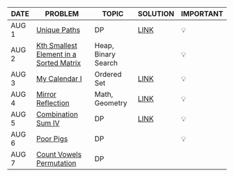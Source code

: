 |DATE|PROBLEM|TOPIC|SOLUTION|IMPORTANT|
|----|-------|-----|--------|---------|
|AUG 1| [Unique Paths](https://leetcode.com/problems/unique-paths/) | DP | [LINK](https://github.com/utkarsh006/LeetCode-Grind/blob/main/AUG%20CHALLENGES/AUG%201_Unique%20Paths.md) | 💡 |
|AUG 2| [Kth Smallest Element in a Sorted Matrix](https://leetcode.com/problems/kth-smallest-element-in-a-sorted-matrix/)| Heap, Binary Search || 💡 |
|AUG 3| [My Calendar I](https://leetcode.com/problems/my-calendar-i/)| Ordered Set | [LINK](https://github.com/utkarsh006/LeetCode-Grind/blob/main/AUG%20CHALLENGES/AUG%203_My%20Calendar%20I.cpp)| 💡 |
|AUG 4| [Mirror Reflection](https://leetcode.com/problems/mirror-reflection/)| Math, Geometry | [LINK](https://github.com/utkarsh006/LeetCode-Grind/blob/main/AUG%20CHALLENGES/AUG%204_Mirror%20Reflection.cpp)| 💡 |
|AUG 5| [Combination Sum IV](https://leetcode.com/problems/combination-sum-iv/)| DP | [LINK](https://github.com/utkarsh006/LeetCode-Grind/blob/main/AUG%20CHALLENGES/AUG%205_Combination%20Sum%20IV.cpp)| 💡 |
|AUG 6| [Poor Pigs](https://leetcode.com/problems/poor-pigs/)| DP || 💡 |
|AUG 7| [Count Vowels Permutation](https://leetcode.com/problems/count-vowels-permutation/)| DP || |
